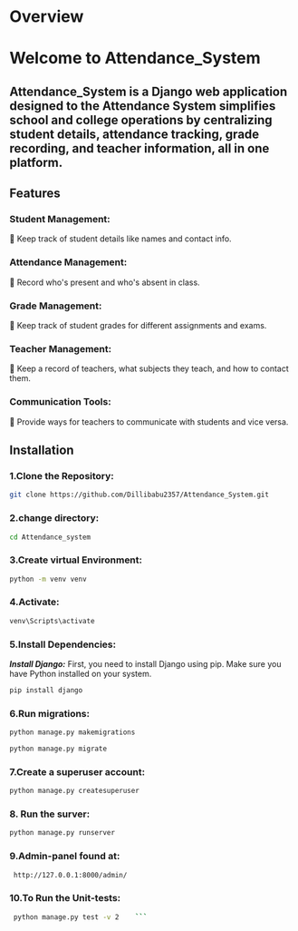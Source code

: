 # Overview

#  Welcome to Attendance_System

## Attendance_System is a Django web application designed to the Attendance System simplifies school and college operations by centralizing student details, attendance tracking, grade recording, and teacher information, all in one platform.

## Features
### Student Management:
 Keep track of student details like names and contact info.
### Attendance Management:
 Record who's present and who's absent in class.
### Grade Management:
 Keep track of student grades for different assignments and
exams.
### Teacher Management:
 Keep a record of teachers, what subjects they teach, and how to
contact them.
### Communication Tools:

 Provide ways for teachers to communicate with students and vice
versa.

## Installation
### 1.Clone the Repository:
   ```bash
   git clone https://github.com/Dillibabu2357/Attendance_System.git
   ```
### 2.change directory:
```bash
cd Attendance_system
```

### 3.Create virtual Environment:
```bash
python -m venv venv
```

 ### 4.Activate:
 ```bash
venv\Scripts\activate
```

### 5.Install Dependencies:
***Install Django:*** First, you need to install Django using pip. Make sure you have Python installed on your system.

```bash
pip install django
```

### 6.Run migrations:
```bash
python manage.py makemigrations
```

```bash
python manage.py migrate
```

### 7.Create a superuser account:

```bash
python manage.py createsuperuser
```

### 8. Run the surver:
```bash
python manage.py runserver
```

### 9.Admin-panel found at:
```bash
 http://127.0.0.1:8000/admin/
```

### 10.To Run the Unit-tests:

```bash
 python manage.py test -v 2    ```



